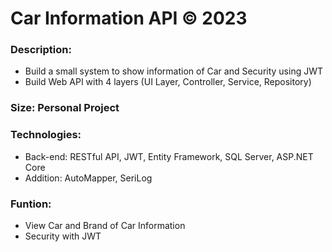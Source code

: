 
# Car Information API © 2023 

### Description: 
* Build a small system to show information of Car and Security using JWT
* Build Web API with 4 layers (UI Layer, Controller, Service, Repository)

### Size: Personal Project

### Technologies: 
* Back-end: RESTful API, JWT, Entity Framework, SQL Server, ASP.NET Core
* Addition: AutoMapper, SeriLog

### Funtion: 
* View Car and Brand of Car Information
* Security with JWT

